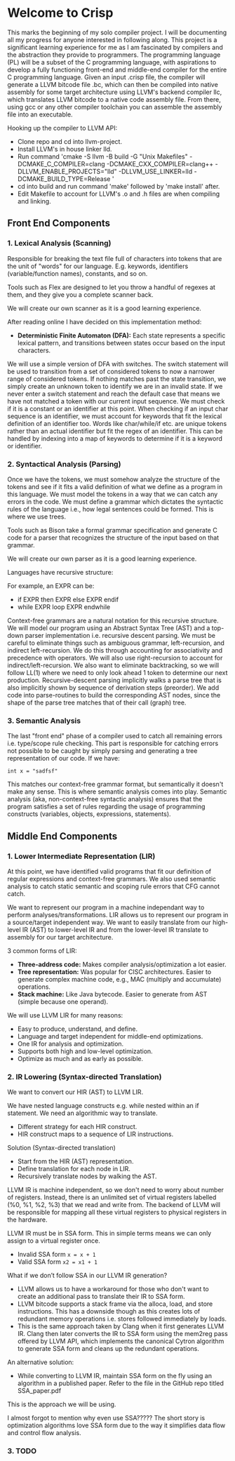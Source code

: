 # Welcome to Crisp

This marks the beginning of my solo compiler project. I will be documenting all my progress for anyone interested in following along. This project is a significant learning experience for me as I am fascinated by compilers and the abstraction they provide to programmers. The programming language (PL) will be a subset of the C programming language, with aspirations to develop a fully functioning front-end and middle-end compiler for the entire C programming language. Given an input .crisp file, the compiler will generate a LLVM bitcode file .bc, which can then be compiled into native assembly for some target architecture using LLVM's backend compiler llc, which translates LLVM bitcode to a native code assembly file. From there, using gcc or any other compiler toolchain you can assemble the assembly file into an executable.

Hooking up the compiler to LLVM API:
- Clone repo and cd into llvm-project. 
- Install LLVM's in house linker lld.
- Run command 'cmake -S llvm -B build -G "Unix Makefiles" -DCMAKE_C_COMPILER=clang -DCMAKE_CXX_COMPILER=clang++ -DLLVM_ENABLE_PROJECTS="lld" -DLLVM_USE_LINKER=lld -DCMAKE_BUILD_TYPE=Release '
- cd into build and run command 'make' followed by 'make install' after.
- Edit Makefile to account for LLVM's .o and .h files are when compiling and linking.

## Front End Components

### 1. Lexical Analysis (Scanning)

Responsible for breaking the text file full of characters into tokens that are the unit of "words" for our language. E.g. keywords, identifiers (variable/function names), constants, and so on.

Tools such as Flex are designed to let you throw a handful of regexes at them, and they give you a complete scanner back. 

We will create our own scanner as it is a good learning experience.

After reading online I have decided on this implementation method:

- **Deterministic Finite Automaton (DFA):** Each state represents a specific lexical pattern, and transitions between states occur based on the input characters.

We will use a simple version of DFA with switches. The switch statement will be used to transition from a set of considered tokens to now a narrower range of considered tokens. If nothing matches past the state transition, we simply create an unknown token to identify we are in an invalid state. If we never enter a switch statement and reach the default case that means we have not matched a token with our current input sequence. We must check if it is a constant or an identifier at this point. When checking if an input char sequence is an identifier, we must account for keywords that fit the lexical definition of an identifier too. Words like char/while/if etc. are unique tokens rather than an actual identifier but fit the regex of an identifier. This can be handled by indexing into a map of keywords to determine if it is a keyword or identifier.

### 2. Syntactical Analysis (Parsing)

Once we have the tokens, we must somehow analyze the structure of the tokens and see if it fits a valid definition of what we define as a program in this language. We must model the tokens in a way that we can catch any errors in the code. We must define a grammar which dictates the syntactic rules of the language i.e., how legal sentences could be formed. This is where we use trees.

Tools such as Bison take a formal grammar specification and generate C code for a parser that recognizes the structure of the input based on that grammar.

We will create our own parser as it is a good learning experience.

Languages have recursive structure:

For example, an EXPR can be:
- if EXPR then EXPR else EXPR endif
- while EXPR loop EXPR endwhile

Context-free grammars are a natural notation for this recursive structure.
We will model our program using an Abstract Syntax Tree (AST) and a top-down parser implementation i.e. recursive descent parsing. We must be careful to eliminate things such as ambiguous grammar, left-recursion, and indirect left-recursion. We do this through accounting for associativity and precedence with operators. We will also use right-recursion to account for indirect/left-recursion.
We also want to eliminate backtracking, so we will follow LL(1) where we need to only look ahead 1 token to determine our next production. Recursive-descent parsing implicitly walks a parse tree that is also implicitly shown by sequence of derivation steps (preorder). We add code into parse-routines to build the corresponding AST nodes, since the shape of the parse tree matches that of their call (graph) tree.

### 3. Semantic Analysis

The last "front end" phase of a compiler used to catch all remaining errors i.e. type/scope rule checking. This part is responsible for catching errors not possible to be caught by simply parsing and generating a tree representation of our code. If we have:

```
int x = "sadfsf"
```

This matches our context-free grammar format, but semantically it doesn't make any sense. This is where semantic analysis comes into play. Semantic analysis (aka, non-context-free syntactic analysis) ensures that the program satisfies a set of rules regarding the usage of programming constructs (variables, objects, expressions, statements). 

## Middle End Components

### 1. Lower Intermediate Representation (LIR)

At this point, we have identified valid programs that fit our definition of regular expressions and context-free grammars. We also used semantic analysis to catch static semantic and scoping rule errors that CFG cannot catch. 

We want to represent our program in a machine independant way to perform analyses/transformations. LIR allows us to represent our program in a source/target independent way. We want to easily translate from our high-level IR (AST) to lower-level IR and from the lower-level IR translate to assembly for our target architecture. 

3 common forms of LIR:
- **Three-address code:** 
Makes compiler analysis/optimization a lot easier.
- **Tree representation:**
Was popular for CISC architectures. Easier to generate complex machine code, e.g., MAC (multiply and accumulate) operations.
- **Stack machine:**
Like Java bytecode. Easier to generate from AST (simple because one operand).

We will use LLVM LIR for many reasons:
- Easy to produce, understand, and define.
- Language and target independent for middle-end optimizations.
- One IR for analysis and optimization.
- Supports both high and low-level optimization.
- Optimize as much and as early as possible.

### 2. IR Lowering (Syntax-directed Translation)

We want to convert our HIR (AST) to LLVM LIR. 

We have nested language constructs e.g. while nested within an if statement. 
We need an algorithmic way to translate.
- Different strategy for each HIR construct.
- HIR construct maps to a sequence of LIR instructions.

Solution (Syntax-directed translation)
- Start from the HIR (AST) representation.
- Define translation for each node in LIR.
- Recursively translate nodes by walking the AST.

LLVM IR is machine independent, so we don't need to worry about number of registers.
Instead, there is an unlimited set of virtual registers labelled (%0, %1, %2, %3) that 
we read and write from. The backend of LLVM will be responsible for mapping all these virtual
registers to physical registers in the hardware. 

LLVM IR must be in SSA form. This in simple terms means we can only assign to a virtual register once. 

- Invalid SSA form `x = x + 1` 
- Valid SSA form `x2 = x1 + 1`

What if we don’t follow SSA in our LLVM IR generation? 
- LLVM allows us to have a workaround for those who don't want to create an additional pass to translate their IR to SSA form. 
- LLVM bitcode supports a stack frame via the alloca, load, and store instructions. This has a downside though as this creates lots of redundant memory operations i.e. stores followed immediately by loads. 
- This is the same approach taken by Clang when it first generates LLVM IR. Clang then later converts the IR to SSA form using the mem2reg pass offered by LLVM API, which implements the canonical Cytron algorithm to generate SSA form and cleans up the redundant operations. 

An alternative solution: 
- While converting to LLVM IR, maintain SSA form on the fly using an algorithm in a published paper. Refer to the file in the GitHub repo titled SSA_paper.pdf

This is the approach we will be using.

I almost forgot to mention why even use SSA????? The short story is optimization algorithms love SSA form due to the way it simplifies data flow and control flow analysis.

### 3. TODO